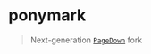 # ponymark

> Next-generation [`PageDown`][1] fork

[1]: https://code.google.com/p/pagedown/ "PageDown: A JavaScript Markdown converter and editor"
